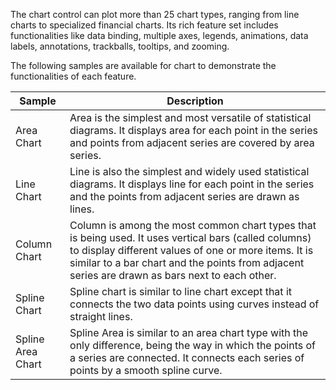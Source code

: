 The chart control can plot more than 25 chart types, ranging from line charts to specialized financial charts. Its rich feature set includes functionalities like data binding, multiple axes, legends, animations, data labels, annotations, trackballs, tooltips, and zooming.

The following samples are available for chart to demonstrate the functionalities of each feature.

| Sample | Description |
| ------ | ----------- |
| Area Chart | Area is the simplest and most versatile of statistical diagrams. It displays area for each point in the series and points from adjacent series are covered by area series. |
| Line Chart | Line is also the simplest and widely used statistical diagrams. It displays line for each point in the series and the points from adjacent series are drawn as lines. |
| Column Chart |   Column is among the most common chart types that is being used. It uses vertical bars (called columns) to display different values of one or more items. It is similar to a bar chart and the points from adjacent series are drawn as bars next to each other. |
| Spline Chart | Spline chart is similar to line chart except that it connects the two data points using curves instead of straight lines. |
| Spline Area Chart | Spline Area is similar to an area chart type with the only difference, being the way in which the points of a series are connected. It connects each series of points by a smooth spline curve. |
